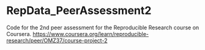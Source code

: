 # RepData_PeerAssessment2
Code for the 2nd peer assessment for the Reproducible Research course on Coursera. https://www.coursera.org/learn/reproducible-research/peer/OMZ37/course-project-2
